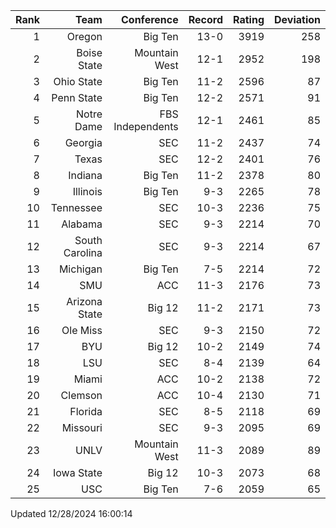| Rank  | Team                 | Conference           | Record   | Rating | Deviation |
| ---:  | ---:                 | ---:                 | ---:     | ---:   | ---:      |
| 1     | Oregon               | Big Ten              | 13-0     | 3919   | 258       |
| 2     | Boise State          | Mountain West        | 12-1     | 2952   | 198       |
| 3     | Ohio State           | Big Ten              | 11-2     | 2596   | 87        |
| 4     | Penn State           | Big Ten              | 12-2     | 2571   | 91        |
| 5     | Notre Dame           | FBS Independents     | 12-1     | 2461   | 85        |
| 6     | Georgia              | SEC                  | 11-2     | 2437   | 74        |
| 7     | Texas                | SEC                  | 12-2     | 2401   | 76        |
| 8     | Indiana              | Big Ten              | 11-2     | 2378   | 80        |
| 9     | Illinois             | Big Ten              | 9-3      | 2265   | 78        |
| 10    | Tennessee            | SEC                  | 10-3     | 2236   | 75        |
| 11    | Alabama              | SEC                  | 9-3      | 2214   | 70        |
| 12    | South Carolina       | SEC                  | 9-3      | 2214   | 67        |
| 13    | Michigan             | Big Ten              | 7-5      | 2214   | 72        |
| 14    | SMU                  | ACC                  | 11-3     | 2176   | 73        |
| 15    | Arizona State        | Big 12               | 11-2     | 2171   | 73        |
| 16    | Ole Miss             | SEC                  | 9-3      | 2150   | 72        |
| 17    | BYU                  | Big 12               | 10-2     | 2149   | 74        |
| 18    | LSU                  | SEC                  | 8-4      | 2139   | 64        |
| 19    | Miami                | ACC                  | 10-2     | 2138   | 72        |
| 20    | Clemson              | ACC                  | 10-4     | 2130   | 71        |
| 21    | Florida              | SEC                  | 8-5      | 2118   | 69        |
| 22    | Missouri             | SEC                  | 9-3      | 2095   | 69        |
| 23    | UNLV                 | Mountain West        | 11-3     | 2089   | 89        |
| 24    | Iowa State           | Big 12               | 10-3     | 2073   | 68        |
| 25    | USC                  | Big Ten              | 7-6      | 2059   | 65        |

Updated 12/28/2024 16:00:14
